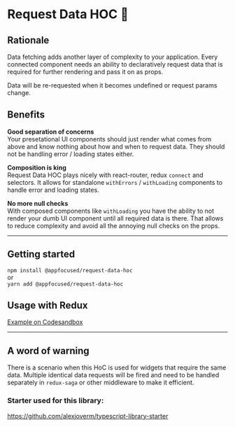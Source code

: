 # Request Data HOC 🏹

## Rationale

Data fetching adds another layer of complexity to your application. Every connected component needs an ability to declaratively request data that is required for further rendering and pass it on as props.

Data will be re-requested when it becomes undefined or request params change.

## Benefits

**Good separation of concerns**  
Your presetational UI components should just render what comes from above and know nothing about how and when to request data. They should not be handling error / loading states either.

**Composition is king**  
Request Data HOC plays nicely with react-router, redux `connect` and selectors. It allows for standalone `withErrors` / `withLoading` components to handle error and loading states.

**No more null checks**  
With composed components like `withLoading` you have the ability to not render your dumb UI component until all required data is there. That allows to reduce complexity and avoid all the annoying null checks on the props.

---

## Getting started

`npm install @appfocused/request-data-hoc`  
or  
`yarn add @appfocused/request-data-hoc`

## Usage with Redux

[Example on Codesandbox](@appfocused/request-data-hoc)

---

## A word of warning

There is a scenario when this HoC is used for widgets that require the same data. Multiple identical data requests will be fired and need to be handled separately in `redux-saga` or other middleware to make it efficient.

### Starter used for this library:

https://github.com/alexjoverm/typescript-library-starter
